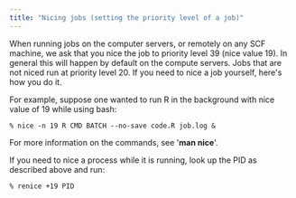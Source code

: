 ```yaml
---
title: "Nicing jobs (setting the priority level of a job)"
---
```

When running jobs on the computer servers, or remotely on any SCF
machine, we ask that you nice the job to priority level 39 (nice value
19). In general this will happen by default on the compute servers. Jobs
that are not niced run at priority level 20. If you need to nice a job
yourself, here's how you do it.

For example, suppose one wanted to run R in the background with nice
value of 19 while using bash:

``` programlisting
% nice -n 19 R CMD BATCH --no-save code.R job.log &
```

For more information on the commands, see '**man nice**'.

If you need to nice a process while it is running, look up the PID as
described above and run:

``` programlisting
% renice +19 PID
```

